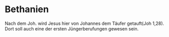 # Bethanien
Nach dem Joh. wird Jesus hier von Johannes dem Täufer getauft(Joh 1,28). Dort soll auch eine der ersten Jüngerberufungen gewesen sein. 